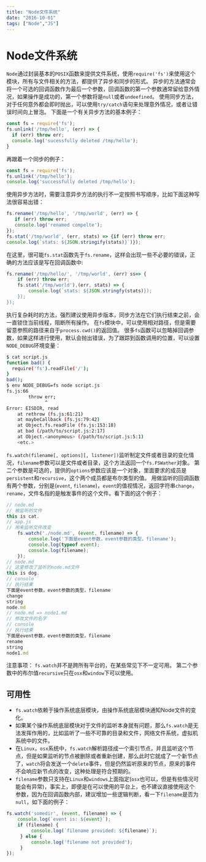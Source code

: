 ```yaml
---
title: "Node文件系统"
date: "2016-10-01"
tags: ["Node","JS"]
---
```

# Node文件系统

`Node`通过封装基本的`POSIX`函数来提供文件系统，使用`require('fs')`来使用这个模块，所有与文件相关的方法，都提供了异步和同步的形式。 异步的方法通常会将一个可选的回调函数作为最后一个参数，回调函数的第一个参数通常留给意外情况，如果操作是成功的，第一个参数将是`null`或者`undeefined`。 使用同步方法，对于任何意外都会即时抛出，可以使用`try/catch`语句来处理意外情况，或者让错误时间向上冒泡。 下面是一个有关异步方法的基本例子：

```js
const fs = require('fs');
fs.unlink('/tmp/hello', (err) => {
  if (err) throw err;
  console.log('sucessfully deleted /tmp/hello');
}
```

再跟着一个同步的例子：

```js
const fs = require('fs');
fs.unlink('/tmp/hello');
console.log('successfully deleted /tmp/hello');
```

使用异步方法时，需要注意异步方法的执行不一定按照书写顺序，比如下面这种写法很容易出错：

```js
fs.rename('/tmp/hello', '/tmp/world', (err) => {
   if (err) throw err;
   console.log('renamed compelte');
});
fs.stat('/tmp/world', (err, stats) => {if (err) throw err;
console.log(`stats: ${JSON.stringify(stats)}`)});
```

在这里，很可能`fs.stat`函数先于`fs.rename`，这样会出现一些不必要的错误，正确的方法应该是写在回调函数中:

```js
fs.rename('/tmp/hello/', '/tmp/world', (err) ss=> {
    if (err) throw err;
    fs.stat('/tmp/world'),(err, stats) => {
        console.log(`stats: ${JSON.stringfy(stats)});
    });
});
```

执行复杂耗时的方法，强烈建议使用异步版本，同步方法在它们执行结束之前，会一直锁住当前线程，阻断所有操作。 在`fs`模块中，可以使用相对路径，但是需要留意参照的路径来自于`process.cwd()`的返回值。 很多`fs`函数可以忽略掉回调参数，如果这样进行使用，默认会抛出错误，为了跟踪到函数调用的位置，可以设置`NODE_DEBUG`环境变量：

```bash
$ cat script.js
function bad() {
  require('fs').readFile('/');
}
bad();
$ env NODE_DEBUG=fs node script.js
fs.js:66
        throw err;
              ^
Error: EISDIR, read
    at rethrow (fs.js:61:21)
    at maybeCallback (fs.js:79:42)
    at Object.fs.readFile (fs.js:153:18)
    at bad (/path/to/script.js:2:17)
    at Object.<anonymous> (/path/to/script.js:5:1)
    <etc.>
```

`fs.watch(filename[, options][, listener])`监听制定文件或者目录的变化情况，`filename`参数可以是文件或者目录，这个方法返回一个`fs.FSWather`对象。 第二个参数是可选的，提供的`options`参数应该是一个对象，里面要求的成员是`persistent`和`recursive`，这个两个成员都是布尔类型的值。 用做监听的回调函数有两个参数，分别是(`event`, `filename`)，`event`的值视情况，返回字符串`change`，`rename`，文件名指的是触发事件的这个文件。看下面的这个例子：

```js
// node.md
// 被监听的文件
this is cat.
// app.js
// 用来监听文件改变
    fs.watch('./node.md', (event, filename) => {
        console.log('下面是event参数，event参数的类型，filename');
        console.log(typeof event);
        console.log(filename);
    });
// node.md
// 这里修改了监听的node.md文件
this is dog.
// console
// 执行结果
下面是event参数，event参数的类型，filename
change
string
node.md
// node.md => node1.md
// 修改文件的名字
// console
// 执行结果
下面是event参数，event参数的类型，filename
rename
string
node1.md
```

注意事项： `fs.watch`并不是跨所有平台的，在某些常见下不一定可用。 第二个参数中的布尔值`recursive`只在`osx`和`window`下可以使用。

## 可用性

- `fs.watch`依赖于操作系统底层模块，由操作系统底层模块通知Node文件的变化。
- 如果某个操作系统底层模块对于文件的监听本身就有问题，那么`fs.watch`是无法发挥作用的，比如监听了一些不可靠的目录和文件，网络文件系统，虚拟机系统中的文件。
- 在`Linux`，`osx`系统中，`fs.watch`解析路径成一个索引节点，并且监听这个节点，但是如果监听的节点被删除或者重新创建，那么此时它就成了一个新节点了，`watch`将会发送一个`delete`事件，但是仍然监听原来的节点，原来的事件不会响应新节点的改变，这种处理是符合预期的。
- `filename`参数只支持在`Linux`和`windows`上面指定(`osx`也可以，但是有些情况可能会有异常)，事实上，即便是在可以使用的平台上，也不建议直接使用这个参数，因为在回调函数内部，建议增加一些逻辑判断，看一下`filename`是否为`null`，如下面的例子：

```js
fs.watch('somedir', (event, filename) => {
    console.log(`event is: ${event}`);
    if (filename) {
         console.log(`filename provided: ${filename}`);
     } else {
         console.log('filename not provided');
     }
});
```